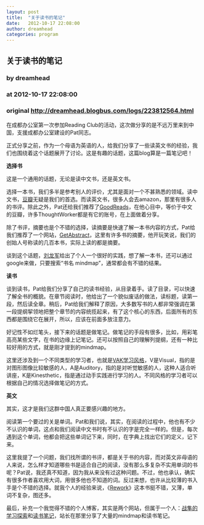 ```yaml
---
layout: post
title:  "关于读书的笔记"
date:   2012-10-17 22:08:00
author: dreamhead
categories: program
---
```


## 关于读书的笔记
### by dreamhead
### at 2012-10-17 22:08:00
### original <http://dreamhead.blogbus.com/logs/223812564.html>

<p>在成都办公室第一次参加Reading Club的活动，这次做分享的是不远万里来到中国，支援成都办公室建设的Pat同志。</p>
<p>正式分享之前，作为一个母语为英语的人，给我们分享了一些读英文书的经验，我们也围绕着这个话题展开了讨论。这是有趣的话题，这篇blog算是一篇笔记吧！</p>
<p><strong>选择书</strong></p>
<p>这是一个通用的话题，无论是读中文书，还是英文书。</p>
<p>选择一本书，我们多半是参考别人的评价，尤其是面对一个不甚熟悉的领域。读中文书，<a href="http://book.douban.com/">豆瓣</a>无疑是我们的首选。而读英文书，很多人会去amazon，那里有很多人的书评。除此之外，Pat还给我们推荐了<a href="http://www.goodreads.com/">GoodReads</a>，在他心目中，等价于中文的豆瓣，许多ThoughtWorker都是有它的账号，在上面做着分享。</p>
<p>除了书评，摘要也是个不错的选择，读摘要是快速了解一本书内容的方式，Pat给我们推荐了一个网站，<a href="http://www.getabstract.com/">GetAbstract</a>，这里有许多书的摘要，他开玩笑说，我们的创始人号称读的几百本书，实际上读的都是摘要。</p>
<p>谈到这个话题，<a href="http://liulongjun.com/">刘龙军</a>给出了个人一个很好的实践，想了解一本书，还可以通过google来做，只要搜索“书名 mindmap”，通常都会有不错的结果。</p>
<p><strong>读书</strong></p>
<p>谈到读书，Pat给我们分享了自己的读书经验，从目录着手。读了目录，可以快速了解全书的概貌。在章节阅读时，他给出了一个貌似废话的做法，读标题，读第一段，然后读全章。稍后，Pat给我们解释了原因，大多数写书的人都非常强调在第一段提纲挈领地把整个章节的内容统揽起来，有了这个核心的东西，后面所有的东西都是围绕它在展开，所以，应该在前面多放注意力。</p>
<p>好记性不如烂笔头，接下来的话题是做笔记。做笔记的手段有很多，比如，用彩笔高亮某些文字，在书的边缘上记笔记。还可以按照自己的理解列提纲，还有一种比较好用的方式，就是刚才提到的mindmap。</p>
<p>这里还涉及到一个不同类型的学习者，也就是<a href="http://www.nwlink.com/~donclark/hrd/styles/vakt.html">VAK学习风格</a>，V是Visual，指的是对图形图像比较敏感的人，A是Auditory，指的是对听觉敏感的人，这种人适合听讲座，K是Kinesthetic，指是通过动手实践进行学习的人。不同风格的学习者可以根据自己的情况选择做笔记的方式。</p>
<p><strong>英文</strong></p>
<p>其实，这才是我们这群中国人真正要感兴趣的地方。</p>
<p>阅读第一个要过的关是单词。Pat和我们说，其实，在阅读的过程中，他也有不少不认识的单词，这点和我们阅读中文书时有不认识的字是完全一样的。但是，每次遇到这个单词，他都会把这些单词记下来，同时，在字典上找出它们的定义，记下来。</p>
<p>这里我提了一个问题，我们找所谓的书评，都是关于书的内容，而对英文非母语的人来说，怎么样才知道哪些书是适合自己的阅读，没有那么多复杂不实用单词的书呢？Pat说，我还真不知道，因为我从来没有过这种问题。不过，他也承认，确实有很多作者喜欢用大词，用很多他也不知道的词。反过来想，也许从比较薄的书入手是个不错的选择。就我个人的经验来说，《<a href="http://book.douban.com/subject/3889178/">Rework</a>》这本书挺不错，又薄，单词不复杂，图还多。</p>
<p>最后，补充一个我觉得不错的个人博客，其实是两个网站，但属于一个人：<a href="http://www.read.org.cn/">战隼的学习探索</a>和<a href="http://www.write.org.cn/">读书笔记</a>，站长在那里分享了大量的mindmap和读书笔记。</p>